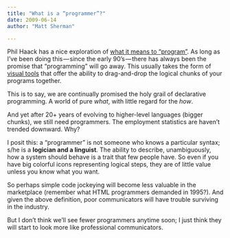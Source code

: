 ```yaml
---
title: "What is a “programmer”?"
date: 2009-06-14
author: "Matt Sherman"

---
```


Phil Haack has a nice exploration of [what it means to “program”](http://haacked.com/archive/2009/06/12/getting-rid-of-programmers.aspx). As long as I’ve been doing this — since the early 90’s — there has always been the promise that “programming” will go away. This usually takes the form of [visual tools](http://www.macuser.co.uk/reviews/16049/tango-31-for-filemaker.html) that offer the ability to drag-and-drop the logical chunks of your programs together.

This is to say, we are continually promised the holy grail of declarative programming. A world of pure _what_, with little regard for the _how_.

And yet after 20+ years of evolving to higher-level languages (bigger chunks), we still need programmers. The employment statistics are haven’t trended downward. Why?

I posit this: a “programmer” is not someone who knows a particular syntax; s/he is a **logician and a linguist**. The ability to describe, unambiguously, how a system should behave is a trait that few people have. So even if you have big colorful icons representing logical steps, they are of little value unless you know what you want.

So perhaps simple code jockeying will become less valuable in the marketplace (remember what HTML programmers demanded in 1995?). And given the above definition, poor communicators will have trouble surviving in the industry.

But I don’t think we’ll see fewer programmers anytime soon; I just think they will start to look more like professional communicators.
